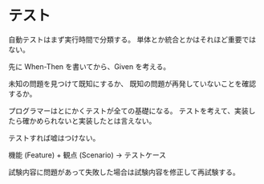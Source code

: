 # テスト

自動テストはまず実行時間で分類する。
単体とか統合とかはそれほど重要ではない。

先に When-Then を書いてから、Given を考える。

未知の問題を見つけて既知にするか、
既知の問題が再発していないことを確認するか。

プログラマーはとにかくテストが全ての基礎になる。
テストを考えて、実装したら確かめられないと実装したとは言えない。

テストすれば嘘はつけない。

機能 (Feature) + 観点 (Scenario) → テストケース

試験内容に問題があって失敗した場合は試験内容を修正して再試験する。
